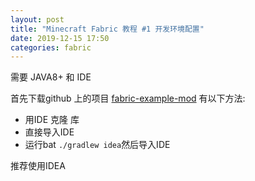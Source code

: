 ```yaml
---
layout: post
title: "Minecraft Fabric 教程 #1 开发环境配置"
date: 2019-12-15 17:50
categories: fabric
---
```

需要 JAVA8+ 和 IDE

首先下载github 上的项目 [fabric-example-mod](https://github.com/FabricMC/fabric-example-mod/) 有以下方法:

* 用IDE 克隆 库
* 直接导入IDE
* 运行bat `./gradlew idea`然后导入IDE

推荐使用IDEA
